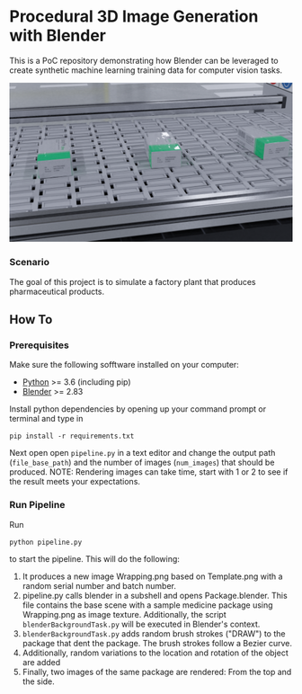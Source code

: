 # Procedural 3D Image Generation with Blender
This is a PoC repository demonstrating how Blender can be leveraged to create synthetic machine learning training data for computer vision tasks.

<img src="sample.png" width="800" />

### Scenario

The goal of this project is to simulate a factory plant that produces pharmaceutical products. 

## How To

### Prerequisites
Make sure the following sofftware installed on your computer:

- <a href="https://www.python.org/downloads/" target="_blank">Python</a> >= 3.6 (including pip)
- <a href="https://www.blender.org/download/">Blender</a> >= 2.83

Install python dependencies by opening up your command prompt or terminal and type in

  ```
  pip install -r requirements.txt
  ```

Next open open `pipeline.py` in a text editor and change the output path (`file_base_path`) and the number of images (`num_images`) that should be produced. NOTE: Rendering images can take time, start with 1 or 2 to see if the result meets your expectations.

### Run Pipeline

Run 
  ```
  python pipeline.py
  ```
  
 to start the pipeline. This will do the following:
 
 1) It produces a new image Wrapping.png based on Template.png with a random serial number and batch number.
 2) pipeline.py calls blender in a subshell and opens Package.blender. This file contains the base scene with a sample medicine package using Wrapping.png as image texture. Additionally, the script `blenderBackgroundTask.py` will be executed in Blender's context.
 3) `blenderBackgroundTask.py` adds random brush strokes ("DRAW") to the package that dent the package. The brush strokes follow a Bezier curve.
 4) Additionally, random variations to the location and rotation of the object are added
 5) Finally, two images of the same package are rendered: From the top and the side. 
